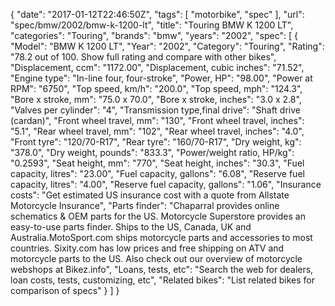 {
    "date": "2017-01-12T22:46:50Z",
    "tags": [
        "motorbike",
        "spec"
    ],
    "url": "spec\/bmw\/2002\/bmw-k-1200-lt",
    "title": "Touring BMW K 1200 LT",
    "categories": "Touring",
    "brands": "bmw",
    "years": "2002",
    "spec": [
        {
            "Model": "BMW K 1200 LT",
            "Year": "2002",
            "Category": "Touring",
            "Rating": "78.2 out of 100. Show full rating and compare with other bikes",
            "Displacement, ccm": "1172.00",
            "Displacement, cubic inches": "71.52",
            "Engine type": "In-line four, four-stroke",
            "Power, HP": "98.00",
            "Power at RPM": "6750",
            "Top speed, km\/h": "200.0",
            "Top speed, mph": "124.3",
            "Bore x stroke, mm": "75.0 x 70.0",
            "Bore x stroke, inches": "3.0 x 2.8",
            "Valves per cylinder": "4",
            "Transmission type,final drive": "Shaft drive (cardan)",
            "Front wheel travel, mm": "130",
            "Front wheel travel, inches": "5.1",
            "Rear wheel travel, mm": "102",
            "Rear wheel travel, inches": "4.0",
            "Front tyre": "120\/70-R17",
            "Rear tyre": "160\/70-R17",
            "Dry weight, kg": "378.0",
            "Dry weight, pounds": "833.3",
            "Power\/weight ratio, HP\/kg": "0.2593",
            "Seat height, mm": "770",
            "Seat height, inches": "30.3",
            "Fuel capacity, litres": "23.00",
            "Fuel capacity, gallons": "6.08",
            "Reserve fuel capacity, litres": "4.00",
            "Reserve fuel capacity, gallons": "1.06",
            "Insurance costs": "Get estimated US insurance cost with a quote from Allstate Motorcycle Insurance",
            "Parts finder": "Chaparral provides online schematics & OEM parts for the US.   Motorcycle Superstore provides an easy-to-use parts finder. Ships to the US, Canada, UK and Australia.MotoSport.com ships motorcycle parts and accessories to most countries.    Sixity.com has low prices and free shipping on ATV and motorcycle parts to the US. Also check out our overview of motorcycle webshops at Bikez.info",
            "Loans, tests, etc": "Search the web for dealers, loan costs, tests, customizing, etc",
            "Related bikes": "List related bikes for comparison of specs"
        }
    ]
}